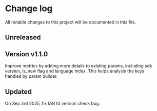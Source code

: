 # Change log

All notable changes to this project will be documented in this file.

## Unreleased

## Version v1.1.0
Improve metrics by adding more details to existing params, including sdk version, is_new flag and language index. This helps analysis the keys handled by param builder.

## Updated

On Sep 3rd 2025, fix IAB IG version check bug.
